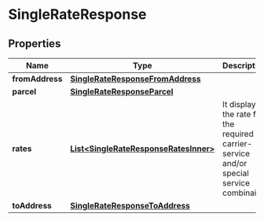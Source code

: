 

# SingleRateResponse


## Properties

| Name | Type | Description | Notes |
|------------ | ------------- | ------------- | -------------|
|**fromAddress** | [**SingleRateResponseFromAddress**](SingleRateResponseFromAddress.md) |  |  [optional] |
|**parcel** | [**SingleRateResponseParcel**](SingleRateResponseParcel.md) |  |  [optional] |
|**rates** | [**List&lt;SingleRateResponseRatesInner&gt;**](SingleRateResponseRatesInner.md) | It displays the rate for the required carrier-service and/or special service combinaion |  [optional] |
|**toAddress** | [**SingleRateResponseToAddress**](SingleRateResponseToAddress.md) |  |  [optional] |



